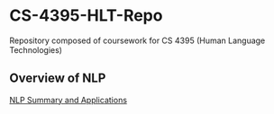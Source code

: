 # CS-4395-HLT-Repo
Repository composed of coursework for CS 4395 (Human Language Technologies)

## Overview of NLP
[NLP Summary and Applications](Overview_of_NLP.pdf)